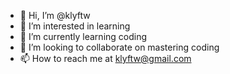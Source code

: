 - 👋 Hi, I’m @klyftw
- 👀 I’m interested in learning
- 🌱 I’m currently learning coding
- 💞️ I’m looking to collaborate on mastering coding
- 📫 How to reach me at klyftw@gmail.com

<!---
klyftw/klyftw is a ✨ special ✨ repository because its `README.md` (this file) appears on your GitHub profile.
You can click the Preview link to take a look at your changes.
--->
